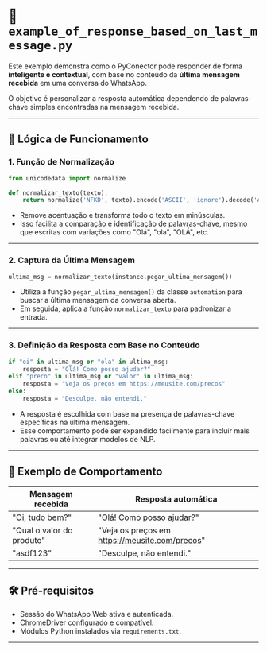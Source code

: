 
# 💬 `example_of_response_based_on_last_message.py`

Este exemplo demonstra como o PyConector pode responder de forma **inteligente e contextual**, com base no conteúdo da **última mensagem recebida** em uma conversa do WhatsApp.

O objetivo é personalizar a resposta automática dependendo de palavras-chave simples encontradas na mensagem recebida.

---

## 🧠 Lógica de Funcionamento

### 1. Função de Normalização

```python
from unicodedata import normalize

def normalizar_texto(texto):
    return normalize('NFKD', texto).encode('ASCII', 'ignore').decode('ASCII').lower()
```

- Remove acentuação e transforma todo o texto em minúsculas.
- Isso facilita a comparação e identificação de palavras-chave, mesmo que escritas com variações como "Olá", "ola", "OLÁ", etc.

---

### 2. Captura da Última Mensagem

```python
ultima_msg = normalizar_texto(instance.pegar_ultima_mensagem())
```

- Utiliza a função `pegar_ultima_mensagem()` da classe `automation` para buscar a última mensagem da conversa aberta.
- Em seguida, aplica a função `normalizar_texto` para padronizar a entrada.

---

### 3. Definição da Resposta com Base no Conteúdo

```python
if "oi" in ultima_msg or "ola" in ultima_msg:
    resposta = "Olá! Como posso ajudar?"
elif "preco" in ultima_msg or "valor" in ultima_msg:
    resposta = "Veja os preços em https://meusite.com/precos"
else:
    resposta = "Desculpe, não entendi."
```

- A resposta é escolhida com base na presença de palavras-chave específicas na última mensagem.
- Esse comportamento pode ser expandido facilmente para incluir mais palavras ou até integrar modelos de NLP.

---

## 📝 Exemplo de Comportamento

| Mensagem recebida         | Resposta automática                          |
|---------------------------|----------------------------------------------|
| "Oi, tudo bem?"           | "Olá! Como posso ajudar?"                    |
| "Qual o valor do produto" | "Veja os preços em https://meusite.com/precos" |
| "asdf123"                 | "Desculpe, não entendi."                     |

---

## 🛠️ Pré-requisitos

- Sessão do WhatsApp Web ativa e autenticada.
- ChromeDriver configurado e compatível.
- Módulos Python instalados via `requirements.txt`.

---